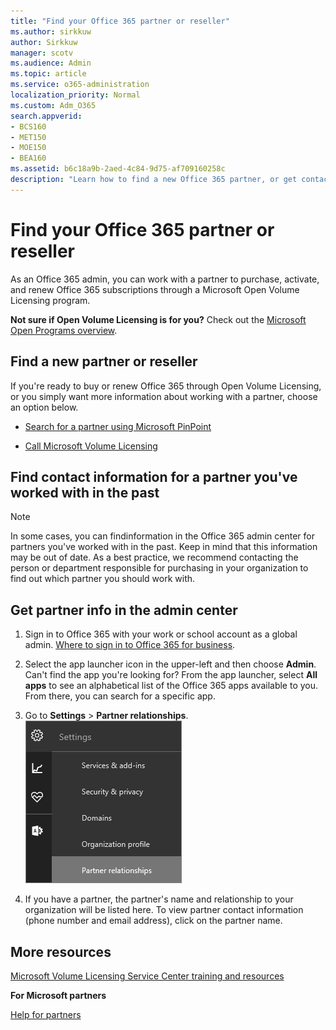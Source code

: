 ```yaml
---
title: "Find your Office 365 partner or reseller"
ms.author: sirkkuw
author: Sirkkuw
manager: scotv
ms.audience: Admin
ms.topic: article
ms.service: o365-administration
localization_priority: Normal
ms.custom: Adm_O365
search.appverid:
- BCS160
- MET150
- MOE150
- BEA160
ms.assetid: b6c18a9b-2aed-4c84-9d75-af709160258c
description: "Learn how to find a new Office 365 partner, or get contact information for a partner you've worked with in the past. "
---
```


# Find your Office 365 partner or reseller

As an Office 365 admin, you can work with a partner to purchase, activate, and renew Office 365 subscriptions through a Microsoft Open Volume Licensing program. 
  
 **Not sure if Open Volume Licensing is for you?** Check out the [Microsoft Open Programs overview](https://go.microsoft.com/fwlink/p/?LinkId=613298).
  
## Find a new partner or reseller

If you're ready to buy or renew Office 365 through Open Volume Licensing, or you simply want more information about working with a partner, choose an option below. 
  
- [Search for a partner using Microsoft PinPoint](https://go.microsoft.com/fwlink/p/?LinkId=613304)
    
- [Call Microsoft Volume Licensing](https://go.microsoft.com/fwlink/p/?LinkId=613305)
    
## Find contact information for a partner you've worked with in the past

> [!NOTE]
> In some cases, you can findinformation in the Office 365 admin center for partners you've worked with in the past. Keep in mind that this information may be out of date. As a best practice, we recommend contacting the person or department responsible for purchasing in your organization to find out which partner you should work with. 
  
## Get partner info in the admin center

1. Sign in to Office 365 with your work or school account as a global admin. [Where to sign in to Office 365 for business](https://support.office.com/article/e9eb7d51-5430-4929-91ab-6157c5a050b4).
    
2. Select the app launcher icon  in the upper-left and then choose **Admin**.<br/>Can't find the app you're looking for? From the app launcher, select **All apps** to see an alphabetical list of the Office 365 apps available to you. From there, you can search for a specific app. 
    
3. Go to **Settings** \> **Partner relationships**.<br/>![Screenshot of the settings menu with "Partner relationships" highlighted](../media/9026f9ea-52b7-4a0c-a14e-daec23048318.png)
  
4. If you have a partner, the partner's name and relationship to your organization will be listed here. To view partner contact information (phone number and email address), click on the partner name. 
    
## More resources

[Microsoft Volume Licensing Service Center training and resources](https://go.microsoft.com/fwlink/?LinkId=613306)
  
 **For Microsoft partners**
  
[Help for partners](https://support.office.com/article/ae811622-b838-4f62-b7e9-659627374963.aspx)
  

